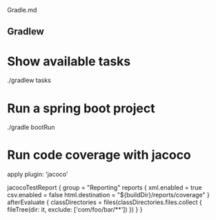 Gradle.md

## Gradlew

# Show available tasks
./gradlew tasks 

# Run a spring boot project
./gradle bootRun

# Run code coverage with jacoco

apply plugin: 'jacoco'

jacocoTestReport {
    group = "Reporting"
    reports {
        xml.enabled = true
        csv.enabled = false
        html.destination = "${buildDir}/reports/coverage"
    }
    afterEvaluate {
        classDirectories = files(classDirectories.files.collect {
            fileTree(dir: it,
                    exclude: ['com/foo/bar/**'])
        })
    }
}